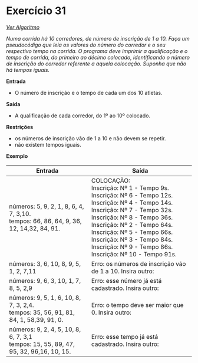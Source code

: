 # Exercício 31

[*Ver Algoritmo*](Algoritmo31.md)

*Numa corrida há 10 corredores, de número de inscrição de 1 a 10. Faça um pseudocódigo que leia os valores do número do corredor e o seu respectivo tempo na corrida. O programa deve imprimir a qualificação e o tempo de corrida, do primeiro ao décimo colocado, identificando o número de inscrição do corredor referente a aquela colocação. Suponha que não há tempos iguais.*

**Entrada**

- O número de inscrição e o tempo de cada um dos 10 atletas.

**Saída**

- A qualificação de cada corredor, do 1º ao 10º colocado.

**Restrições**

- os números de inscrição vão de 1 a 10 e não devem se repetir.
- não existem tempos iguais.


**Exemplo**

| Entrada| Saída  |
|--------------------------|------------------------------------|
|números: 5, 9, 2, 1, 8, 6, 4, 7, 3,10.<br>tempos: 66, 86, 64, 9, 36, 12, 14,32, 84, 91.|COLOCAÇÃO:<br>Inscrição: Nº 1 - Tempo 9s.<br>Inscrição: Nº 6 - Tempo 12s.<br>Inscrição: Nº 4 - Tempo 14s.<br>Inscrição: Nº 7 - Tempo 32s.<br>Inscrição: Nº 8 - Tempo 36s.<br>Inscrição: Nº 2 - Tempo 64s.<br>Inscrição: Nº 5 - Tempo 66s.<br>Inscrição: Nº 3 - Tempo 84s.<br>Inscrição: Nº 9 - Tempo 86s.<br>Inscrição: Nº 10 - Tempo 91s.<br>|
|números: 3, 6, 10, 8, 9, 5, 1, 2, 7,11|Erro: os números de inscrição vão de 1 a 10. Insira outro:|
|números: 9, 6, 3, 10, 1, 7, 8, 5, 2,9|Erro: esse número já está cadastrado. Insira outro:|
|números: 9, 5, 1, 6, 10, 8, 7, 3, 2,4.<br>tempos: 35, 56, 91, 81, 84, 1, 58,39, 91, 0.|Erro: o tempo deve ser maior que 0. Insira outro:|
|números: 9, 2, 4, 5, 10, 8, 6, 7, 3,1<br>tempos: 15, 55, 89, 47, 95, 32, 96,16, 10, 15.|Erro: esse tempo já está cadastrado. Insira outro:|

